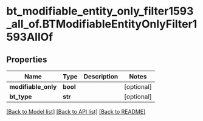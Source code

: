 # bt_modifiable_entity_only_filter1593_all_of.BTModifiableEntityOnlyFilter1593AllOf

## Properties
Name | Type | Description | Notes
------------ | ------------- | ------------- | -------------
**modifiable_only** | **bool** |  | [optional] 
**bt_type** | **str** |  | [optional] 

[[Back to Model list]](../README.md#documentation-for-models) [[Back to API list]](../README.md#documentation-for-api-endpoints) [[Back to README]](../README.md)


